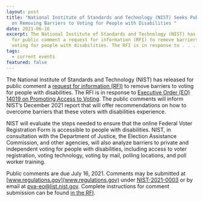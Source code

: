 ```yaml
---
layout: post
title: "National Institute of Standards and Technology (NIST) Seeks Public Input
  on Removing Barriers to Voting for People with Disabilities "
date: 2021-06-16
excerpt: The National Institute of Standards and Technology (NIST) has released
  for public comment a request for information (RFI) to remove barriers to
  voting for people with disabilities. The RFI is in response to . . .
tags:
  - current events
featured: false
---
```

The National Institute of Standards and Technology (NIST) has released for public comment a [request for information (RFI)](https://www.federalregister.gov/documents/2021/06/16/2021-12619/promoting-access-to-voting) to remove barriers to voting for people with disabilities. The RFI is in response to [Executive Order (EO) 14019 on Promoting Access to Voting](https://nam10.safelinks.protection.outlook.com/?url=https%3A%2F%2Fwww.federalregister.gov%2Fdocuments%2F2021%2F03%2F10%2F2021-05087%2Fpromoting-access-to-voting&data=04%7C01%7CPavithran%40access-board.gov%7C2acdb832b191476d4f6008d92c240e5a%7Cfc6093f5e55e4f93b2cf26d0822201c9%7C0%7C0%7C637589355651004798%7CUnknown%7CTWFpbGZsb3d8eyJWIjoiMC4wLjAwMDAiLCJQIjoiV2luMzIiLCJBTiI6Ik1haWwiLCJXVCI6Mn0%3D%7C1000&sdata=VNG%2BHRE%2BhhtnTPZEMkaztPYUrW5XNWRps2zNCxHdJsM%3D&reserved=0). The public comments will inform NIST’s December 2021 report that will offer recommendations on how to overcome barriers that these voters with disabilities experience. 

NIST will evaluate the steps needed to ensure that the online Federal Voter Registration Form is accessible to people with disabilities. NIST, in consultation with the Department of Justice, the Election Assistance Commission, and other agencies, will also analyze barriers to private and independent voting for people with disabilities, including access to voter registration, voting technology, voting by mail, polling locations, and poll worker training. 

Public comments are due July 16, 2021. Comments may be submitted at [www.regulations.gov](www.regulations.gov) under [NIST-2021-0003](https://www.regulations.gov/document/NIST-2021-0003-0001) or by email at <pva-eo@list.nist.gov>. Complete instructions for comment submission can be found [in the RFI](https://www.federalregister.gov/documents/2021/06/16/2021-12619/promoting-access-to-voting).
